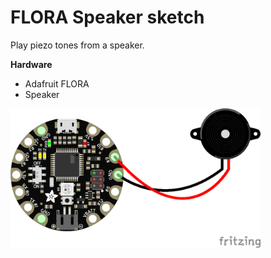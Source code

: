 # FLORA Speaker sketch

Play piezo tones from a speaker.

**Hardware**
- Adafruit FLORA
- Speaker

<img src="./flora_speaker_bb.png?raw=true" width="400" alt="circuit diagram">
